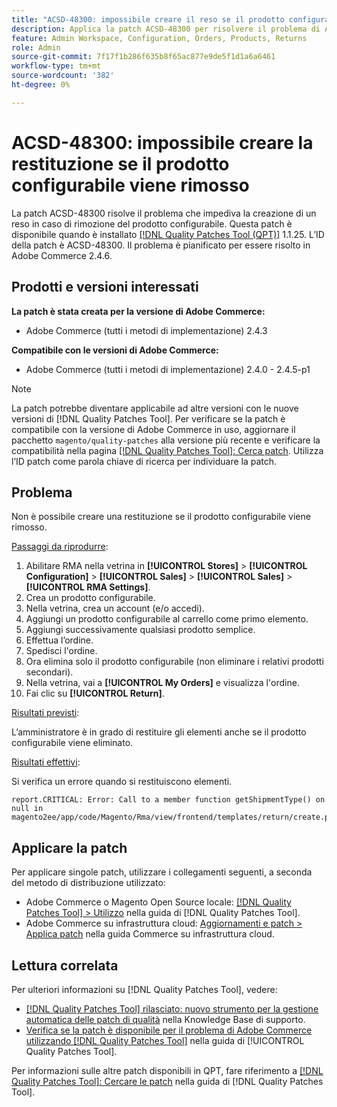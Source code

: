 ```yaml
---
title: "ACSD-48300: impossibile creare il reso se il prodotto configurabile viene rimosso"
description: Applica la patch ACSD-48300 per risolvere il problema di Adobe Commerce, per il quale non è possibile creare una restituzione se il prodotto configurabile viene rimosso.
feature: Admin Workspace, Configuration, Orders, Products, Returns
role: Admin
source-git-commit: 7f17f1b286f635b8f65ac877e9de5f1d1a6a6461
workflow-type: tm+mt
source-wordcount: '382'
ht-degree: 0%

---
```


# ACSD-48300: impossibile creare la restituzione se il prodotto configurabile viene rimosso

La patch ACSD-48300 risolve il problema che impediva la creazione di un reso in caso di rimozione del prodotto configurabile. Questa patch è disponibile quando è installato [[!DNL Quality Patches Tool (QPT)]](https://experienceleague.adobe.com/en/docs/commerce-knowledge-base/kb/announcements/commerce-announcements/magento-quality-patches-released-new-tool-to-self-serve-quality-patches) 1.1.25. L’ID della patch è ACSD-48300. Il problema è pianificato per essere risolto in Adobe Commerce 2.4.6.

## Prodotti e versioni interessati

**La patch è stata creata per la versione di Adobe Commerce:**

* Adobe Commerce (tutti i metodi di implementazione) 2.4.3

**Compatibile con le versioni di Adobe Commerce:**

* Adobe Commerce (tutti i metodi di implementazione) 2.4.0 - 2.4.5-p1

>[!NOTE]
>
>La patch potrebbe diventare applicabile ad altre versioni con le nuove versioni di [!DNL Quality Patches Tool]. Per verificare se la patch è compatibile con la versione di Adobe Commerce in uso, aggiornare il pacchetto `magento/quality-patches` alla versione più recente e verificare la compatibilità nella pagina [[!DNL Quality Patches Tool]: Cerca patch](https://experienceleague.adobe.com/tools/commerce-quality-patches/index.html). Utilizza l’ID patch come parola chiave di ricerca per individuare la patch.

## Problema

Non è possibile creare una restituzione se il prodotto configurabile viene rimosso.

<u>Passaggi da riprodurre</u>:

1. Abilitare RMA nella vetrina in **[!UICONTROL Stores]** > **[!UICONTROL Configuration]** > **[!UICONTROL Sales]** > **[!UICONTROL Sales]** > **[!UICONTROL RMA Settings]**.
1. Crea un prodotto configurabile.
1. Nella vetrina, crea un account (e/o accedi).
1. Aggiungi un prodotto configurabile al carrello come primo elemento.
1. Aggiungi successivamente qualsiasi prodotto semplice.
1. Effettua l’ordine.
1. Spedisci l&#39;ordine.
1. Ora elimina solo il prodotto configurabile (non eliminare i relativi prodotti secondari).
1. Nella vetrina, vai a **[!UICONTROL My Orders]** e visualizza l&#39;ordine.
1. Fai clic su **[!UICONTROL Return]**.

<u>Risultati previsti</u>:

L’amministratore è in grado di restituire gli elementi anche se il prodotto configurabile viene eliminato.

<u>Risultati effettivi</u>:

Si verifica un errore quando si restituiscono elementi.

```
report.CRITICAL: Error: Call to a member function getShipmentType() on null in magento2ee/app/code/Magento/Rma/view/frontend/templates/return/create.phtml:52
```

## Applicare la patch

Per applicare singole patch, utilizzare i collegamenti seguenti, a seconda del metodo di distribuzione utilizzato:

* Adobe Commerce o Magento Open Source locale: [[!DNL Quality Patches Tool] > Utilizzo](https://experienceleague.adobe.com/docs/commerce-operations/tools/quality-patches-tool/usage.html) nella guida di [!DNL Quality Patches Tool].
* Adobe Commerce su infrastruttura cloud: [Aggiornamenti e patch > Applica patch](https://experienceleague.adobe.com/docs/commerce-cloud-service/user-guide/develop/upgrade/apply-patches.html) nella guida Commerce su infrastruttura cloud.

## Lettura correlata

Per ulteriori informazioni su [!DNL Quality Patches Tool], vedere:

* [[!DNL Quality Patches Tool] rilasciato: nuovo strumento per la gestione automatica delle patch di qualità](https://experienceleague.adobe.com/en/docs/commerce-knowledge-base/kb/announcements/commerce-announcements/magento-quality-patches-released-new-tool-to-self-serve-quality-patches) nella Knowledge Base di supporto.
* [Verifica se la patch è disponibile per il problema di Adobe Commerce utilizzando  [!DNL Quality Patches Tool]](/help/tools/quality-patches-tool/patches-available-in-qpt/check-patch-for-magento-issue-with-magento-quality-patches.md) nella guida di [!UICONTROL Quality Patches Tool].


Per informazioni sulle altre patch disponibili in QPT, fare riferimento a [[!DNL Quality Patches Tool]: Cercare le patch](https://experienceleague.adobe.com/tools/commerce-quality-patches/index.html) nella guida di [!DNL Quality Patches Tool].
